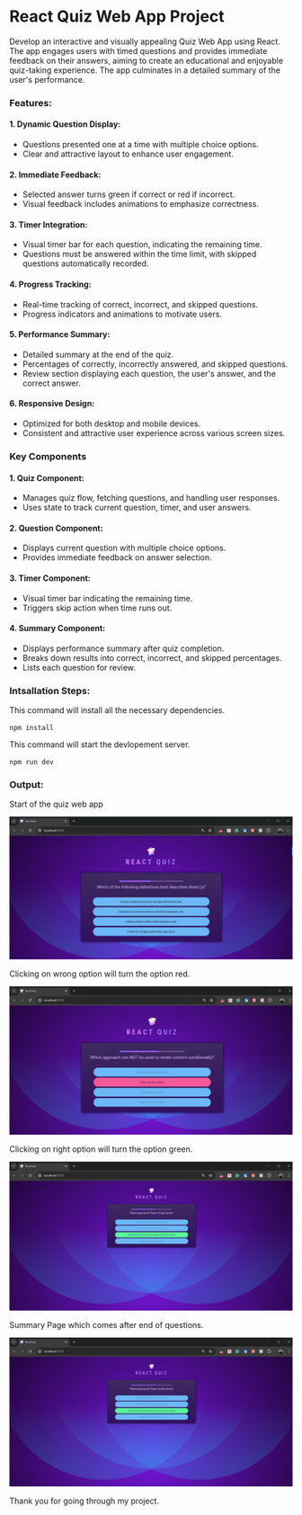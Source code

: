 # React Quiz Web App Project

Develop an interactive and visually appealing Quiz Web App using React. The app engages users with timed questions and provides immediate feedback on their answers, aiming to create an educational and enjoyable quiz-taking experience. The app culminates in a detailed summary of the user's performance.

### Features:

#### 1. Dynamic Question Display:

- Questions presented one at a time with multiple choice options.
- Clear and attractive layout to enhance user engagement.

#### 2. Immediate Feedback:

- Selected answer turns green if correct or red if incorrect.
- Visual feedback includes animations to emphasize correctness.

#### 3. Timer Integration:

- Visual timer bar for each question, indicating the remaining time.
- Questions must be answered within the time limit, with skipped questions automatically recorded.

#### 4. Progress Tracking:

- Real-time tracking of correct, incorrect, and skipped questions.
- Progress indicators and animations to motivate users.

#### 5. Performance Summary:

- Detailed summary at the end of the quiz.
- Percentages of correctly, incorrectly answered, and skipped questions.
- Review section displaying each question, the user's answer, and the correct answer.

#### 6. Responsive Design:

- Optimized for both desktop and mobile devices.
- Consistent and attractive user experience across various screen sizes.

### Key Components

#### 1. Quiz Component:

- Manages quiz flow, fetching questions, and handling user responses.
- Uses state to track current question, timer, and user answers.

#### 2. Question Component:

- Displays current question with multiple choice options.
- Provides immediate feedback on answer selection.

#### 3. Timer Component:

- Visual timer bar indicating the remaining time.
- Triggers skip action when time runs out.

#### 4. Summary Component:

- Displays performance summary after quiz completion.
- Breaks down results into correct, incorrect, and skipped percentages.
- Lists each question for review.

### Intsallation Steps:

This command will install all the necessary dependencies.

```
npm install
```

This command will start the devlopement server.

```
npm run dev
```

### Output:

Start of the quiz web app

![Start of web app](https://github.com/Rexon-Pambujya/ReactQuizWebapp/blob/main/images/Image1.png)

Clicking on wrong option will turn the option red.

![Start of web app](https://github.com/Rexon-Pambujya/ReactQuizWebapp/blob/main/images/Image2.png)

Clicking on right option will turn the option green.

![Start of web app](https://github.com/Rexon-Pambujya/ReactQuizWebapp/blob/main/images/Image3.png)

Summary Page which comes after end of questions.

![Start of web app](https://github.com/Rexon-Pambujya/ReactQuizWebapp/blob/main/images/Image3.png)

Thank you for going through my project.
